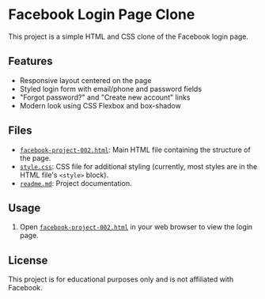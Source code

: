 # Facebook Login Page Clone

This project is a simple HTML and CSS clone of the Facebook login page.

## Features

- Responsive layout centered on the page
- Styled login form with email/phone and password fields
- "Forgot password?" and "Create new account" links
- Modern look using CSS Flexbox and box-shadow

## Files

- [`facebook-project-002.html`](facebook-project-002.html): Main HTML file containing the structure of the page.
- [`style.css`](style.css): CSS file for additional styling (currently, most styles are in the HTML file's `<style>` block).
- [`readme.md`](readme.md): Project documentation.

## Usage

1. Open [`facebook-project-002.html`](facebook-project-002.html) in your web browser to view the login page.

## License

This project is for educational purposes only and is not affiliated with Facebook.
